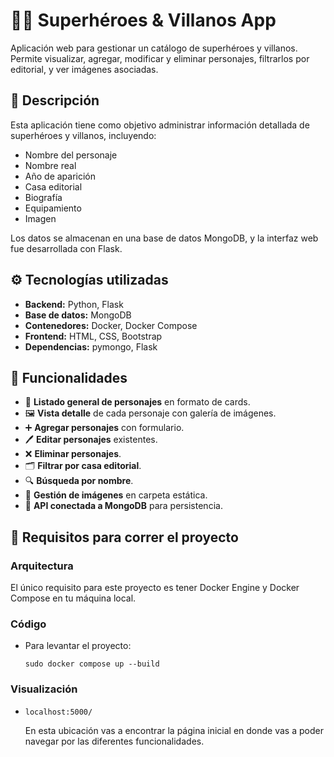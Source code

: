 # 🦸‍♂️ Superhéroes & Villanos App

Aplicación web para gestionar un catálogo de superhéroes y villanos. Permite visualizar, agregar, modificar y eliminar personajes, filtrarlos por editorial, y ver imágenes asociadas.

## 📝 Descripción

Esta aplicación tiene como objetivo administrar información detallada de superhéroes y villanos, incluyendo:

- Nombre del personaje
- Nombre real
- Año de aparición
- Casa editorial
- Biografía
- Equipamiento
- Imagen

Los datos se almacenan en una base de datos MongoDB, y la interfaz web fue desarrollada con Flask.

## ⚙️ Tecnologías utilizadas

- **Backend:** Python, Flask
- **Base de datos:** MongoDB
- **Contenedores:** Docker, Docker Compose
- **Frontend:** HTML, CSS, Bootstrap
- **Dependencias:** pymongo, Flask

## 🚀 Funcionalidades

- 🔎 **Listado general de personajes** en formato de cards.
- 🖼️ **Vista detalle** de cada personaje con galería de imágenes.
- ➕ **Agregar personajes** con formulario.
- 🖊️ **Editar personajes** existentes.
- ❌ **Eliminar personajes**.
- 🗂️ **Filtrar por casa editorial**.
- 🔍 **Búsqueda por nombre**.
- 📁 **Gestión de imágenes** en carpeta estática.
- 🍃 **API conectada a MongoDB** para persistencia.

## 🧪 Requisitos para correr el proyecto

### Arquitectura

El único requisito para este proyecto es tener Docker Engine y Docker Compose en tu máquina local.

### Código

- Para levantar el proyecto:
  
  ```sudo docker compose up --build```

### Visualización

- `localhost:5000/`
   
   En esta ubicación vas a encontrar la página inicial en donde vas a poder navegar por las diferentes funcionalidades.
